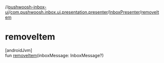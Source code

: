 //[pushwoosh-inbox-ui](../../../index.md)/[com.pushwoosh.inbox.ui.presentation.presenter](../index.md)/[InboxPresenter](index.md)/[removeItem](remove-item.md)

# removeItem

[androidJvm]\
fun [removeItem](remove-item.md)(inboxMessage: InboxMessage?)
